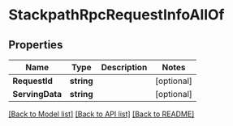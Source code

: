 # StackpathRpcRequestInfoAllOf

## Properties

Name | Type | Description | Notes
------------ | ------------- | ------------- | -------------
**RequestId** | **string** |  | [optional] 
**ServingData** | **string** |  | [optional] 

[[Back to Model list]](../README.md#documentation-for-models) [[Back to API list]](../README.md#documentation-for-api-endpoints) [[Back to README]](../README.md)



